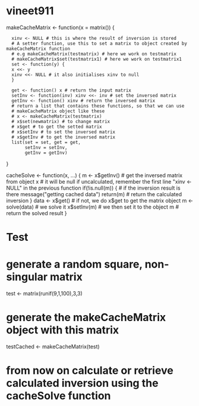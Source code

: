 # vineet911
makeCacheMatrix <- function(x = matrix()) {

      xinv <- NULL # this is where the result of inversion is stored
      # A setter function, use this to set a matrix to object created by makeCacheMatrix function
      # e.g makeCacheMatrix(testmatrix) # here we work on testmatrix
      # makeCacheMatrix$set(testmatrix1) # here we work on testmatrix1
      set <- function(y) {
	  x <<- y
	  xinv <<- NULL # it also initialises xinv to null
      }

      get <- function() x # return the input matrix
      setInv <- function(inv) xinv <<- inv # set the inversed matrix
      getInv <- function() xinv # return the inversed matrix
      # return a list that contains these functions, so that we can use
      # makeCacheMatrix object like these
      # x <- makeCacheMatrix(testmatrix)
      # x$set(newmatrix) # to change matrix
      # x$get # to get the setted matrix
      # x$setInv # to set the inversed matrix
      # x$getInv # to get the inversed matrix
      list(set = set, get = get,
	       setInv = setInv,
	       getInv = getInv)
  }


  cacheSolve <- function(x, ...) {
      m <- x$getInv() # get the inversed matrix from object x
      # it will be null if uncalculated, remember the first line "xinv <- NULL" in the previous function
      if(!is.null(m)) { # if the inversion result is there
	  message("getting cached data")
	  return(m) # return the calculated inversion
      }
      data <- x$get() # if not, we do x$get to get the matrix object
      m <- solve(data) # we solve it
      x$setInv(m) # we then set it to the object
      m # return the solved result
  }

  # Test
  # generate a random square, non-singular matrix
  test <- matrix(runif(9,1,100),3,3)
  # generate the makeCacheMatrix object with this matrix
  testCached <- makeCacheMatrix(test)
  # from now on calculate or retrieve calculated inversion using the cacheSolve function
